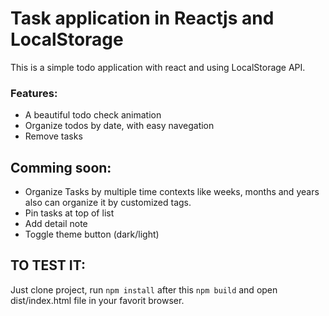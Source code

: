 # Task application in Reactjs and LocalStorage

This is a simple todo application with react and using LocalStorage API.

### Features:

- A beautiful todo check animation
- Organize todos by date, with easy navegation
- Remove tasks

## Comming soon:

- Organize Tasks by multiple time contexts like weeks, months and years
  also can organize it by customized tags.
- Pin tasks at top of list
- Add detail note
- Toggle theme button (dark/light)

## TO TEST IT:

Just clone project, run `npm install` after this `npm build` and open dist/index.html file in your favorit browser.
